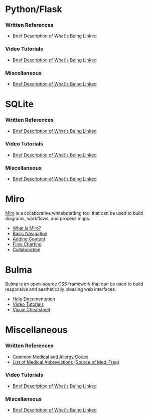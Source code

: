 # Python/Flask

### Written References

* [Brief Description of What's Being Linked](http://www.website.com)

### Video Tutorials

* [Brief Description of What's Being Linked](http://www.website.com)

### Miscellaneous
* [Brief Description of What's Being Linked](http://www.website.com)

# SQLite

### Written References

* [Brief Description of What's Being Linked](http://www.website.com)

### Video Tutorials

* [Brief Description of What's Being Linked](http://www.website.com)

### Miscellaneous
* [Brief Description of What's Being Linked](http://www.website.com)

# Miro

[Miro](https://miro.com/) is a collaborative whiteboarding tool that can be used to build diagrams, workflows, and process maps.

* [What is Miro?](https://www.youtube.com/watch?v=5euISRrbC8U&ab_channel=Miro)
* [Basic Navigation](https://www.youtube.com/watch?v=ynxoouz4zwA&ab_channel=Miro)
* [Adding Content](https://www.youtube.com/watch?v=aHkUl-yUExE&ab_channel=Miro)
* [Flow Charting](https://www.youtube.com/watch?v=Qn0mMzC1AR0&ab_channel=Miro)
* [Collaboration](https://www.youtube.com/watch?v=uEf3cwlrHJA&ab_channel=Miro)

# Bulma

[Bulma](https://bulma.io/) is an open-source CSS framework that can be used to build responsive and aesthetically pleasing web interfaces.

* [Help Documentation](https://bulma.io/documentation/)
* [Video Tutorials](https://bulma.io/videos/)
* [Visual Cheatsheet](https://codepen.io/thanh01_pmt/pen/XLoXKe)

# Miscellaneous

### Written References

* [Common Medical and Allergy Codes](https://allergenuityhealth.com/common-allergy-medical-codes/)
* [List of Medical Abbreviations (Source of Med_Freq)](https://en.wikipedia.org/wiki/List_of_medical_abbreviations)

### Video Tutorials

* [Brief Description of What's Being Linked](http://www.website.com)

### Miscellaneous
* [Brief Description of What's Being Linked](http://www.website.com)
